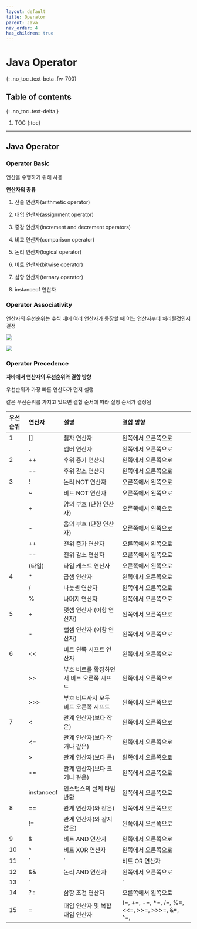 ```yaml
---
layout: default
title: Operator 
parent: Java
nav_order: 4
has_children: true
---
```


# Java Operator 
{: .no_toc .text-beta .fw-700}

## Table of contents
{: .no_toc .text-delta }

1. TOC
{:toc}

---

## Java Operator

### Operator Basic

연산을 수행하기 위해 사용

**연산자의 종류**

1. 산술 연산자(arithmetic operator)

2. 대입 연산자(assignment operator)

3. 증감 연산자(increment and decrement operators)

4. 비교 연산자(comparison operator)

5. 논리 연산자(logical operator)

6. 비트 연산자(bitwise operator)

7. 삼항 연산자(ternary operator)

8. instanceof 연산자

### Operator Associativity

연산자의 우선순위는 수식 내에 여러 연산자가 등장할 때 어느 연산자부터 처리될것인지 결정

![](as01.png)

![](as02.png)

### Operator Precedence

**자바에서 연산자의 우선순위와 결합 방향**

우선순위가 가장 빠른 연산자가 먼저 실행

같은 우선순위를 가지고 있으면 결합 순서에 따라 실행 순서가 결정됨

| 우선순위	| 연산자	| 설명	| 결합 방향 |
|:---------|:---------|:------|:----------|
|1	| []	| 첨자 연산자  | 왼쪽에서 오른쪽으로 | 
|  	| .	    |  멤버 연산자 | 왼쪽에서 오른쪽으로 | 
| 2	| ++| 	후위 증가 연산자| 	왼쪽에서 오른쪽으로| 
|  	| --	| 후위 감소 연산자| 	왼쪽에서 오른쪽으로| 
| 3	| !	| 논리 NOT 연산자	| 오른쪽에서 왼쪽으로| 
|   | 	~	| 비트 NOT 연산자| 	오른쪽에서 왼쪽으로| 
|  	| +	| 양의 부호 (단항 연산자)	| 오른쪽에서 왼쪽으로| 
|  	| -	| 음의 부호 (단항 연산자)	| 오른쪽에서 왼쪽으로| 
|  	| ++	| 전위 증가 연산자	| 오른쪽에서 왼쪽으로| 
|  	| --	| 전위 감소 연산자	| 오른쪽에서 왼쪽으로| 
|  	| (타입)	| 타입 캐스트 연산자	| 오른쪽에서 왼쪽으로| 
| 4	| *	| 곱셈 연산자	| 왼쪽에서 오른쪽으로| 
|  	| /	| 나눗셈 연산자	| 왼쪽에서 오른쪽으로| 
|  	| %	| 나머지 연산자	| 왼쪽에서 오른쪽으로| 
| 5	| +	| 덧셈 연산자 (이항 연산자)	| 왼쪽에서 오른쪽으로| 
|  	| -	| 뺄셈 연산자 (이항 연산자)	| 왼쪽에서 오른쪽으로| 
| 6	| <<	| 비트 왼쪽 시프트 연산자	| 왼쪽에서 오른쪽으로| 
|  	| >>	| 부호 비트를 확장하면서 비트 오른쪽 시프트	| 왼쪽에서 오른쪽으로| 
|  	| >>>	| 부호 비트까지 모두 비트 오른쪽 시프트	| 왼쪽에서 오른쪽으로| 
| 7	| <	| 관계 연산자(보다 작은)	| 왼쪽에서 오른쪽으로| 
|  	| <=	| 관계 연산자(보다 작거나 같은)	| 왼쪽에서 오른쪽으로| 
|  	| >	| 관계 연산자(보다 큰)	| 왼쪽에서 오른쪽으로| 
|  	| >=	| 관계 연산자(보다 크거나 같은)	| 왼쪽에서 오른쪽으로| 
|  	| instanceof| 	인스턴스의 실제 타입 반환	| 왼쪽에서 오른쪽으로| 
| 8	| ==	| 관계 연산자(와 같은)	| 왼쪽에서 오른쪽으로| 
|  	| !=	| 관계 연산자(와 같지 않은)	| 왼쪽에서 오른쪽으로| 
| 9	| &	| 비트 AND 연산자	| 왼쪽에서 오른쪽으로| 
| 10	| ^	| 비트 XOR 연산자	| 왼쪽에서 오른쪽으로| 
| 11	| `|`	| 비트 OR 연산자	| 왼쪽에서 오른쪽으로| 
| 12	| &&	| 논리 AND 연산자	| 왼쪽에서 오른쪽으로| 
| 13	| `||`	| 논리 OR 연산자	| 왼쪽에서 오른쪽으로| 
| 14	| ? :	| 삼항 조건 연산자	| 오른쪽에서 왼쪽으로| 
| 15	| =	| 대입 연산자 및 복합 대입 연산자 | (=, +=, -=, *=, /=, %=, <<=, >>=, >>>=, &=, ^=, |=) | 오른쪽에서 왼쪽으로 | 
